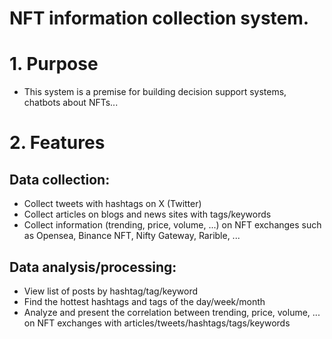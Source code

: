 # NFT information collection system.
# 1. Purpose
+ This system is a premise for building decision support systems, chatbots about NFTs...
# 2. Features
## Data collection:
+ Collect tweets with hashtags on X (Twitter)
+ Collect articles on blogs and news sites with tags/keywords
+ Collect information (trending, price, volume, ...) on NFT exchanges such as Opensea, Binance NFT, Nifty Gateway, Rarible, ...
## Data analysis/processing:
+ View list of posts by hashtag/tag/keyword
+ Find the hottest hashtags and tags of the day/week/month
+ Analyze and present the correlation between trending, price, volume, ... on NFT exchanges with articles/tweets/hashtags/tags/keywords
